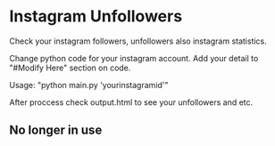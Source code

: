 # Instagram Unfollowers
Check your instagram followers, unfollowers also instagram statistics.

Change python code for your instagram account.
Add your detail to "#Modify Here" section on code.

Usage: "python main.py 'yourinstagramid'"

After proccess check output.html to see your unfollowers and etc.

## No longer in use
